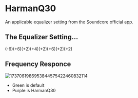 # HarmanQ30
An applicable equalizer setting from the Soundcore official app.

## The Equalizer Setting...
(-6)(+6)(+2)(+4)(+2)(+6)(+2)(+2)



## Frequency Responce
![1737061986953844575422460832114](https://github.com/user-attachments/assets/a1865227-8dff-45bf-8b36-d9d874073686)
- Green is default
- Purple is HarmanQ30
